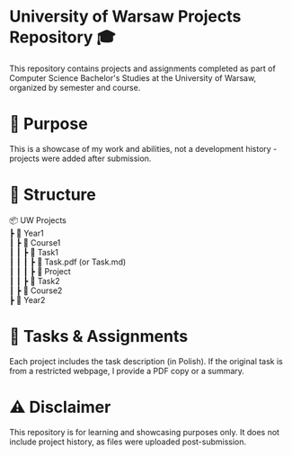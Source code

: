 # University of Warsaw Projects Repository 🎓

This repository contains projects and assignments completed as part of Computer Science Bachelor's Studies 
at the University of Warsaw, organized by semester and course.

# 🚀 Purpose
This is a showcase of my work and abilities, not a development history - projects were added after submission.

# 📂 Structure
📦 UW Projects  
 ┣ 📂 Year1  
 ┃ ┣ 📂 Course1  
 ┃ ┃ ┣ 📂 Task1  
 ┃ ┃ ┃ ┣ 📜 Task.pdf (or Task.md)  
 ┃ ┃ ┃ ┣ 📂 Project  
 ┃ ┃ ┣ 📂 Task2  
 ┃ ┣ 📂 Course2  
 ┣ 📂 Year2  

# 📝 Tasks & Assignments
Each project includes the task description (in Polish). If the original task is from a restricted webpage, I provide a PDF copy or a summary.

# ⚠️ Disclaimer
This repository is for learning and showcasing purposes only. It does not include project history, as files were uploaded post-submission.
